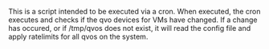 This is a script intended to be executed via a cron. When executed, the cron
executes and checks if the qvo devices for VMs have changed. If a change has
occured, or if /tmp/qvos does not exist, it will read the config file and
apply ratelimits for all qvos on the system.
